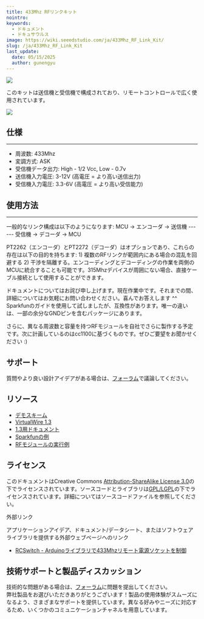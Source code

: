 ```yaml
---
title: 433Mhz RFリンクキット
nointro:
keywords:
  - ドキュメント
  - ドキュサウルス
image: https://wiki.seeedstudio.com/ja/433Mhz_RF_Link_Kit/
slug: /ja/433Mhz_RF_Link_Kit
last_update:
  date: 05/15/2025
  author: gunengyu
---
```



![](https://files.seeedstudio.com/wiki/433Mhz_RF_Link_Kit/img/113990010%201.jpg)

このキットは送信機と受信機で構成されており、リモートコントロールで広く使用されています。

[![](https://files.seeedstudio.com/wiki/Seeed-WiKi/docs/images/300px-Get_One_Now_Banner-ragular.png)](https://www.seeedstudio.com/depot/433mhz-rf-link-kit-p-127.html?cPath=139_140)

## 仕様
---
- 周波数: 433Mhz
- 変調方式: ASK
- 受信機データ出力: High - 1/2 Vcc, Low - 0.7v
- 送信機入力電圧: 3-12V (高電圧 = より高い送信出力)
- 受信機入力電圧: 3.3-6V (高電圧 = より高い受信能力)

## 使用方法
---
一般的なリンク構成は以下のようになります: MCU -> エンコーダ -> 送信機 ------ 受信機 -> デコーダ -> MCU

PT2262（エンコーダ）とPT2272（デコーダ）はオプションであり、これらの存在は以下の目的を持ちます: 1) 複数のRFリンクが範囲内にある場合の混乱を回避する 2) 干渉を隔離する。エンコーディングとデコーディングの作業を両側のMCUに統合することも可能です。315Mhzデバイスが周囲にない場合、直接ケーブル接続として使用することができます。

ドキュメントについてはお詫び申し上げます。現在作業中です。それまでの間、詳細についてはお気軽にお問い合わせください。喜んでお答えします ^^ Sparkfunのガイドを使用して試しましたが、互換性があります。唯一の違いは、一部の余分なGNDピンを含むパッケージにあります。

さらに、異なる周波数と容量を持つRFモジュールを自社でさらに製作する予定です。次に計画しているのはcc1100に基づくものです。ぜひご要望をお聞かせください :)

## サポート

質問やより良い設計アイデアがある場合は、[フォーラム](https://community.seeedstudio.com/)で議論してください。

## リソース

- [デモスキーム](https://files.seeedstudio.com/wiki/433Mhz_RF_Link_Kit/res/315MRFlink.pdf)
- [VirtualWire 1.3](https://files.seeedstudio.com/wiki/433Mhz_RF_Link_Kit/res/VirtualWire.rar)
- [1.3用ドキュメント](https://files.seeedstudio.com/wiki/433Mhz_RF_Link_Kit/res/VirtualWire.pdf)
- [Sparkfunの例](https://files.seeedstudio.com/wiki/433Mhz_RF_Link_Kit/res/KLP_Walkthrough.pdf)
- [RFモジュールの実行例](http://winavr.scienceprog.com/example-avr-projects/running-tx433-and-rx433-rf-modules-with-avr-microcontrollers.html)

## ライセンス

このドキュメントはCreative Commons [Attribution-ShareAlike License 3.0](https://creativecommons.org/licenses/by-sa/3.0/)の下でライセンスされています。ソースコードとライブラリは[GPL/LGPL](http://www.gnu.org/licenses/gpl.html)の下でライセンスされています。詳細についてはソースコードファイルを参照してください。

外部リンク

アプリケーションアイデア、ドキュメント/データシート、またはソフトウェアライブラリを提供する外部ウェブページへのリンク
- [RCSwitch - Arduinoライブラリで433Mhzリモート電源ソケットを制御](http://code.google.com/p/rc-switch)

## 技術サポートと製品ディスカッション
技術的な問題がある場合は、[フォーラム](http://forum.seeedstudio.com/)に問題を提出してください。  
弊社製品をお選びいただきありがとうございます！製品の使用体験がスムーズになるよう、さまざまなサポートを提供しています。異なる好みやニーズに対応するため、いくつかのコミュニケーションチャネルを用意しています。

<div class="button_tech_support_container">
<a href="https://forum.seeedstudio.com/" class="button_forum"></a> 
<a href="https://www.seeedstudio.com/contacts" class="button_email"></a>
</div>

<div class="button_tech_support_container">
<a href="https://discord.gg/eWkprNDMU7" class="button_discord"></a> 
<a href="https://github.com/Seeed-Studio/wiki-documents/discussions/69" class="button_discussion"></a>
</div>